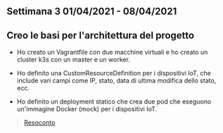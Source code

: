 ## Settimana 3 01/04/2021 - 08/04/2021

## Creo le basi per l'architettura del progetto

- Ho creato un Vagrantfile con due macchine virtuali e ho creato un cluster k3s con un master e un worker.

- Ho definito una CustomResourceDefinition per i dispositivi IoT, che include vari campi come IP, stato, data di ultima modifica dello stato, ecc.

- Ho definito un deployment statico che crea due pod che eseguono un'immagine Docker (mock) per i dispositivi IoT.

> [Resoconto](../README.md)
